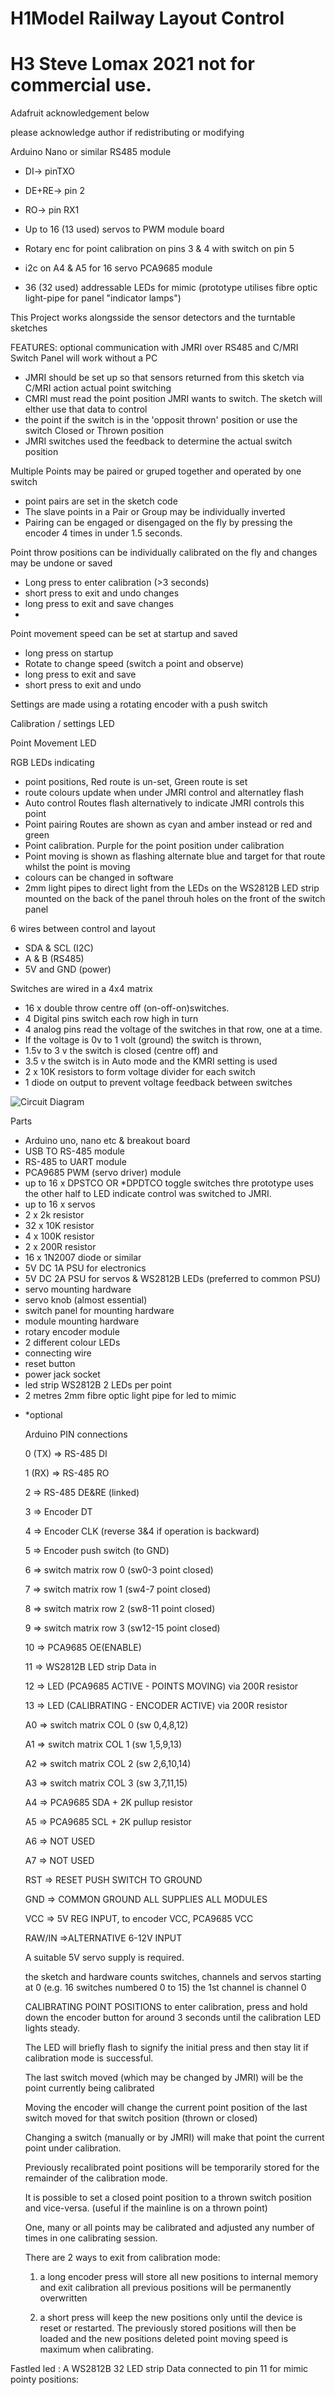 # H1Model Railway Layout Control 
# H3 Steve Lomax 2021 not for commercial use. 
Adafruit acknowledgement below

please acknowledge author if redistributing or modifying

Arduino Nano or similar
RS485 module 
- DI-> pinTXO
- DE+RE-> pin 2
- RO-> pin RX1

- Up to 16 (13 used) servos to PWM module  board
- Rotary enc for point calibration on pins 3 & 4 with switch on pin 5
- i2c on A4 & A5 for 16 servo  PCA9685  module
- 36 (32 used) addressable LEDs for mimic (prototype utilises fibre optic light-pipe for panel "indicator lamps")

This Project works alongsside the sensor detectors  and the turntable sketches

FEATURES:
optional communication with JMRI over RS485 and C/MRI Switch Panel will work without a PC
- JMRI should be set up so that sensors returned from this sketch via C/MRI action actual point switching
- CMRI must read the point position JMRI wants to switch. The sketch will elther use that data to control 
- the point if the switch is in the 'opposit thrown' position or use the switch Closed or Thrown position
- JMRI switches used the feedback to determine the actual switch position
  
Multiple Points may be paired or gruped together and operated by one switch
- point pairs are set in the sketch code
- The slave points in a Pair or Group may be individually inverted
- Pairing can be engaged or disengaged on the fly by pressing the encoder 4 times in under 1.5 seconds.
  
Point throw positions can be individually calibrated on the fly and changes may be undone or saved
- Long press to enter calibration (>3 seconds)
- short press to exit and undo changes
- long press to exit and save changes
- 
Point movement speed can be set at startup and saved
- long press on startup
- Rotate to change speed (switch a point and observe)
- long press to exit and save
- short press to exit and undo

Settings are made using a rotating encoder with a push switch

Calibration / settings LED

Point Movement LED

RGB LEDs indicating 
- point positions, Red route is un-set, Green route is set
- route colours update when under JMRI control and alternatley flash
- Auto control  Routes flash alternatively to indicate JMRI controls this point
- Point pairing Routes are shown as cyan and amber instead or red and green
- Point calibration. Purple for the point position under calibration
- Point moving is shown as flashing alternate blue and target for that route  whilst the point is moving
- colours can be changed in software
- 2mm light pipes to direct light from the LEDs on the WS2812B LED strip mounted on the back of the panel throuh holes on the front of the switch panel

6 wires between control and layout 
- SDA & SCL (I2C)
- A & B (RS485)
- 5V and GND (power) 
  
Switches are wired in a 4x4 matrix  
- 16 x double throw centre off (on-off-on)switches.
- 4 Digital pins switch each row high in turn
- 4 analog pins read the voltage of the switches in that row, one at a time.
- If the voltage is 0v to 1 volt (ground) the switch is thrown, 
- 1.5v to 3 v the switch is closed (centre off) and 
- 3.5 v the switch is in Auto mode and the KMRI setting is used
- 2 x 10K resistors to form voltage divider for each switch
- 1 diode on output to prevent voltage feedback between switches

 ![Circuit Diagram](Schematic.jpg) 
   
   Parts
  - Arduino uno, nano etc &  breakout board
  - USB TO  RS-485 module
  - RS-485 to UART module
  - PCA9685  PWM (servo driver) module
  - up to 16 x DPSTCO OR *DPDTCO toggle switches thre prototype uses the other half to LED indicate control was switched to JMRI.
  - up to 16 x servos
  - 2 x 2k resistor
  - 32 x 10K resistor
  - 4 x 100K resistor
 -  2 x 200R resistor
 -  16 x 1N2007 diode or similar
 -   5V DC 1A PSU for electronics
  - 5V DC 2A PSU for servos & WS2812B LEDs (preferred to common PSU)
  - servo mounting hardware
  - servo knob (almost essential)
  - switch panel for mounting hardware
  - module mounting hardware
 -  rotary encoder module
 -  2 different colour LEDs
  - connecting wire
  - reset button
  -  power jack socket
  -  led strip WS2812B 2 LEDs per point
  -  2 metres 2mm fibre optic light pipe for led to mimic
 * *optional

    Arduino PIN connections
   
    0 (TX) => RS-485 DI
   
    1 (RX) => RS-485 RO
   
    2 => RS-485 DE&RE (linked)
   
    3 => Encoder DT
   
    4 => Encoder CLK (reverse 3&4 if operation is backward)

    5 => Encoder push switch (to GND)
   
    6 => switch matrix row 0 (sw0-3 point closed)
   
    7 => switch matrix row 1 (sw4-7 point closed)
   
    8 => switch matrix row 2 (sw8-11 point closed)
   
    9 => switch matrix row 3 (sw12-15 point closed)
   
    10 => PCA9685 OE(ENABLE)
   
    11 => WS2812B LED strip Data in
   
    12 => LED (PCA9685 ACTIVE - POINTS MOVING) via 200R resistor
   
    13 => LED (CALIBRATING - ENCODER ACTIVE) via 200R resistor
   
    A0 => switch matrix COL 0 (sw 0,4,8,12)
   
    A1 => switch matrix COL 1 (sw 1,5,9,13)
   
    A2 => switch matrix COL 2 (sw 2,6,10,14)
   
    A3 => switch matrix COL 3 (sw 3,7,11,15)
   
    A4 => PCA9685 SDA + 2K pullup resistor
   
    A5 => PCA9685 SCL + 2K pullup resistor
   
    A6 => NOT USED
   
    A7 => NOT USED
   
    RST => RESET PUSH SWITCH TO GROUND
   
    GND => COMMON GROUND ALL SUPPLIES ALL MODULES
   
    VCC => 5V REG INPUT, to encoder VCC, PCA9685 VCC

    RAW/IN =>ALTERNATIVE 6-12V INPUT
   
    A suitable 5V servo supply is required.


    the sketch and hardware counts switches, channels and servos starting at 0
    (e.g. 16 switches numbered 0 to 15) the 1st channel is channel 0


   CALIBRATING POINT POSITIONS
   to enter calibration, press and hold down the encoder button for around 3 seconds until the calibration LED lights steady.
   
   The LED will briefly flash to signify the initial press and then stay lit if calibration mode is successful.
   
   The last switch moved (which may be changed by JMRI) will be the point currently being calibrated
   
   Moving the encoder will change the current point position of the last switch moved for that switch position (thrown or closed)
   
   Changing a switch (manually or by JMRI) will make that point the current point under calibration.
   
   Previously recalibrated point positions will be temporarily stored for the remainder of the calibration mode.
   
   It is possible to set a closed point position to a thrown switch position and vice-versa.
   (useful if the mainline is on a thrown point)

   One, many or all points may be calibrated and adjusted any number of times in one calibrating session.

   There are 2 ways to exit from calibration mode:

    1) a long encoder press will store all new positions to internal memory and exit calibration all previous positions will be permanently overwritten

    2) a short press will keep the new positions only until the device is reset or restarted. The previously stored positions will then be loaded and the new positions deleted
   point moving speed is maximum when calibrating.

  Fastled led :  A WS2812B 32 LED strip Data connected to pin 11 for mimic pointy positions:
  

